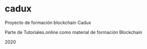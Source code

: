 # cadux
Proyecto de formación blockchain Cadux

Parte de Tutoriales.online como material de formación Blockchain

2020
